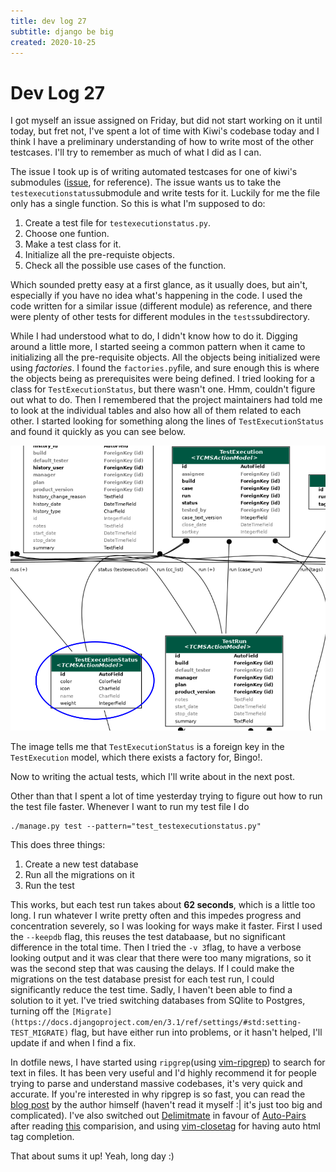 ```yaml
---
title: dev log 27
subtitle: django be big
created: 2020-10-25
---
```

# Dev Log 27

I got myself an issue assigned on Friday, but did not start working on it until
today, but fret not, I've spent a lot of time with Kiwi's codebase today and I
think I have a preliminary understanding of how to write most of the other
testcases. I'll try to remember as much of what I did as I can.

The issue I took up is of writing automated testcases for one of kiwi's
submodules ([issue](https://github.com/kiwitcms/Kiwi/issues/1626), for
reference). The issue wants us to take the `testexecutionstatus`submodule and
write tests for it. Luckily for me the file only has a single function. So this
is what I'm supposed to do:

1. Create a test file for `testexecutionstatus.py`.
2. Choose one funtion.
3. Make a test class for it.
4. Initialize all the pre-requiste objects.
5. Check all the possible use cases of the function.

Which sounded pretty easy at a first glance, as it usually does, but ain't,
especially if you have no idea what's happening in the code. I used the code
written for a similar issue (different module) as reference, and there were
plenty of other tests for different modules in the `tests`subdirectory.

While I had understood what to do, I didn't know how to do it. Digging around a
little more, I started seeing a common pattern when it came to initializing all
the pre-requisite objects. All the objects being initialized were using
_factories_. I found the `factories.py`file, and sure enough this is where the
objects being as prerequisites were being defined. I tried looking for a class
for `TestExecutionStatus`, but there wasn't one. Hmm, couldn't figure out what
to do. Then I remembered that the project maintainers had told me to look at
the individual tables and also how all of them related to each other. I started
looking for something along the lines of `TestExecutionStatus` and found it
quickly as you can see below.

![](./static/images/testexecutionstatus.png)

The image tells me that `TestExecutionStatus` is a foreign key in the
`TestExecution` model, which there exists a factory for, Bingo!.

Now to writing the actual tests, which I'll write about in the next post.

Other than that I spent a lot of time yesterday trying to figure out how to run
the test file faster. Whenever I want to run my test file I do

```
./manage.py test --pattern="test_testexecutionstatus.py"
```

This does three things:

1. Create a new test database
2. Run all the migrations on it
3. Run the test

This works, but each test run takes about **62 seconds**, which is a little too
long. I run whatever I write pretty often and this impedes progress and
concentration severely, so I was looking for ways make it faster. First I used
the `--keepdb` flag, this reuses the test databaase, but no significant
difference in the total time. Then I tried the `-v 3`flag, to have a verbose
looking output and it was clear that there were too many migrations, so it was
the second step that was causing the delays. If I could make the migrations on
the test database presist for each test run, I could significantly reduce the
test time. Sadly, I haven't been able to find a solution to it yet. I've tried
switching databases from SQlite to Postgres, turning off the
`[Migrate](https://docs.djangoproject.com/en/3.1/ref/settings/#std:setting-TEST_MIGRATE)`
flag, but have either run into problems, or it hasn't helped, I'll update if
and when I find a fix.

In dotfile news, I have started using `ripgrep`(using
[vim-ripgrep](https://github.com/jremmen/vim-ripgrep)) to search for text in
files. It has been very useful and I'd highly recommend it for people trying to
parse and understand massive codebases, it's very quick and accurate. If you're
interested in why ripgrep is so fast, you can read the [blog
post](https://blog.burntsushi.net/transducers/) by the author himself (haven't
read it myself :| it's just too big and complicated). I've also switched out
[Delimitmate](https://github.com/raimondi/delimitmate) in favour of
[Auto-Pairs](https://github.com/jiangmiao/auto-pairs) after reading
[this](https://aftnn.org/post/75730734352/vim-auto-closers-compared)
comparision, and using [vim-closetag](https://github.com/alvan/vim-closetag)
for having auto html tag completion.

That about sums it up! Yeah, long day :)
